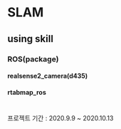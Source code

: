 SLAM
==============
## using skill
### ROS(package)
#### realsense2_camera(d435)
#### rtabmap_ros


#
#
프로젝트 기간 : 2020.9.9 ~ 2020.10.13
